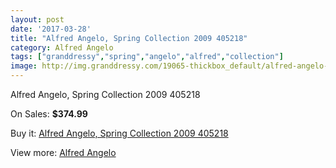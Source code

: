 ```yaml
---
layout: post
date: '2017-03-28'
title: "Alfred Angelo, Spring Collection 2009 405218"
category: Alfred Angelo
tags: ["granddressy","spring","angelo","alfred","collection"]
image: http://img.granddressy.com/19065-thickbox_default/alfred-angelo-spring-collection-2009-405218.jpg
---
```

Alfred Angelo, Spring Collection 2009 405218

On Sales: **$374.99**
<a href="https://www.granddressy.com/en/alfred-angelo/18048-alfred-angelo-spring-collection-2009-405218.html"><amp-img layout="responsive" width="600" height="600" src="//img.granddressy.com/19065-thickbox_default/alfred-angelo-spring-collection-2009-405218.jpg" alt="Alfred Angelo, Spring Collection 2009 405218 0" /></a>

Buy it: [Alfred Angelo, Spring Collection 2009 405218](https://www.granddressy.com/en/alfred-angelo/18048-alfred-angelo-spring-collection-2009-405218.html "Alfred Angelo, Spring Collection 2009 405218")

View more: [Alfred Angelo](https://www.granddressy.com/en/19-alfred-angelo "Alfred Angelo")